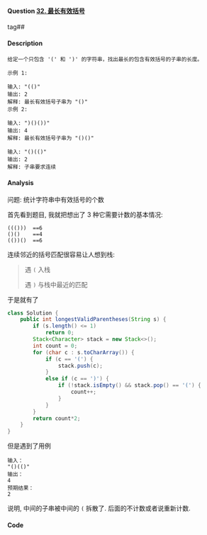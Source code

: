 #### Question [32. 最长有效括号](https://leetcode-cn.com/problems/longest-valid-parentheses/)

tag##



#### Description

```
给定一个只包含 '(' 和 ')' 的字符串，找出最长的包含有效括号的子串的长度。

示例 1:

输入: "(()"
输出: 2
解释: 最长有效括号子串为 "()"
示例 2:

输入: ")()())"
输出: 4
解释: 最长有效括号子串为 "()()"

输入: "()(()"
输出: 2
解释: 子串要求连续
```



#### Analysis

问题: 统计字符串中有效括号的个数

首先看到题目, 我就把想出了 3 种它需要计数的基本情况:

```
((()))	==6
()()	==4
(())()	==6
```

连续邻近的括号匹配很容易让人想到栈:

> 遇 `(` 入栈
>
> 遇 `)` 与栈中最近的匹配

于是就有了

```java
class Solution {
    public int longestValidParentheses(String s) {        
        if (s.length() <= 1)
            return 0;
        Stack<Character> stack = new Stack<>();
        int count = 0;
        for (char c : s.toCharArray()) {            
            if (c == '(') {
                stack.push(c);
            }
            else if (c == ')') {                
                if (!stack.isEmpty() && stack.pop() == '(') {
                    count++;
                }
            }
        }
        return count*2;
    }
}
```



但是遇到了用例

```
输入：
"()(()"
输出：
4
预期结果：
2
```

说明, 中间的子串被中间的 `(` 拆散了. 后面的不计数或者说重新计数.





#### Code





​			





